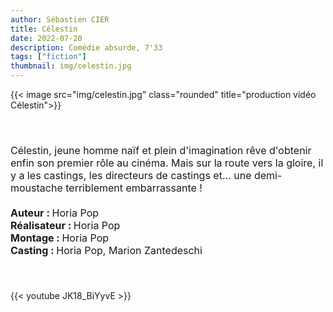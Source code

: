 ```yaml
---
author: Sébastien CIER
title: Célestin
date: 2022-07-20
description: Comédie absurde, 7'33
tags: ["fiction"]
thumbnail: img/celestin.jpg
---
```

{{< image src="img/celestin.jpg" class="rounded" title="production vidéo C&eacute;lestin">}}

<p style='margin:0cm;font-size:16px;'>&nbsp;</p>
<p style='margin:0cm;font-size:16px;'>&nbsp;</p>
<p style='margin:0cm;font-size:16px;'>C&eacute;lestin, jeune homme na&iuml;f et plein d&apos;imagination r&ecirc;ve d&apos;obtenir enfin son premier r&ocirc;le au cin&eacute;ma. Mais sur la route vers la gloire, il y a les castings, les directeurs de castings et&hellip; une demi-moustache terriblement embarrassante&nbsp;!</p>
<p style='margin:0cm;font-size:16px;'>&nbsp;</p>
<p style='margin:0cm;font-size:16px;'><strong>Auteur&nbsp;: </strong>Horia Pop</p>
<p style='margin:0cm;font-size:16px;'><strong>R&eacute;alisateur&nbsp;: </strong>Horia Pop</p>
<p style='margin:0cm;font-size:16px;'><strong>Montage : </strong>Horia Pop</p>
<p style='margin:0cm;font-size:16px;'><strong>Casting : </strong>Horia Pop, Marion Zantedeschi</p>
<p style='margin:0cm;font-size:16px;'>&nbsp;</p>
<p style='margin:0cm;font-size:16px;'>&nbsp;</p>

{{< youtube JK18_BiYyvE >}}


